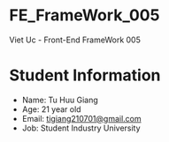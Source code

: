 # FE_FrameWork_005
Viet Uc - Front-End FrameWork 005

# Student Information
* Name: Tu Huu Giang
* Age: 21 year old
* Email: tigiang210701@gmail.com
* Job: Student Industry University